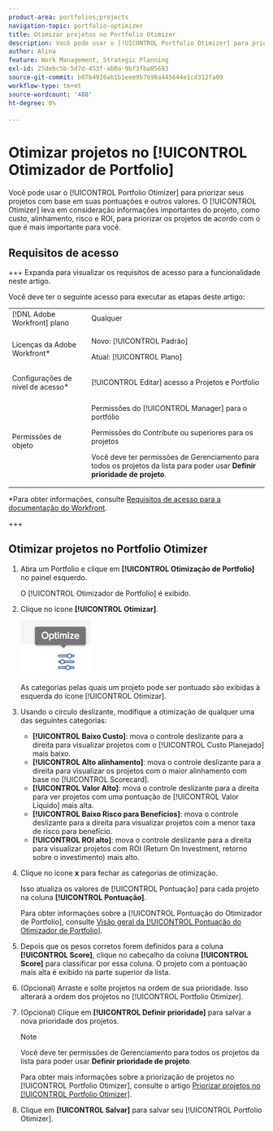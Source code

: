 ```yaml
---
product-area: portfolios;projects
navigation-topic: portfolio-optimizer
title: Otimizar projetos no Portfolio Otimizer
description: Você pode usar o [!UICONTROL Portfolio Otimizer] para priorizar seus projetos com base em suas pontuações e outros valores. O Otimizer leva em consideração informações importantes do projeto, como custo, alinhamento, risco e ROI, para priorizar os projetos de acordo com o que é mais importante para você.
author: Alina
feature: Work Management, Strategic Planning
exl-id: 25debc5b-5d7d-453f-ab0a-9bf3fba05693
source-git-commit: b07b4926ab1b1eee9b7698a445644e1cd312fa09
workflow-type: tm+mt
source-wordcount: '488'
ht-degree: 0%

---
```


# Otimizar projetos no [!UICONTROL Otimizador de Portfolio]

Você pode usar o [!UICONTROL Portfolio Otimizer] para priorizar seus projetos com base em suas pontuações e outros valores. O [!UICONTROL Otimizer] leva em consideração informações importantes do projeto, como custo, alinhamento, risco e ROI, para priorizar os projetos de acordo com o que é mais importante para você.

## Requisitos de acesso

+++ Expanda para visualizar os requisitos de acesso para a funcionalidade neste artigo.

Você deve ter o seguinte acesso para executar as etapas deste artigo:

<table style="table-layout:auto"> 
 <col> 
 <col> 
 <tbody> 
  <tr> 
   <td role="rowheader">[!DNL Adobe Workfront] plano</td> 
   <td> Qualquer</td> 
  </tr> 
  <tr> 
   <td role="rowheader">Licenças da Adobe Workfront*</td> 
   <td> <p>Novo: [!UICONTROL Padrão] </p>
   <p>Atual: [!UICONTROL Plano] </p> </td> 
  </tr> 
  <tr> 
   <td role="rowheader">Configurações de nível de acesso*</td> 
   <td> <p>[!UICONTROL Editar] acesso a Projetos e Portfolio</p> </td> 
  </tr> 
  <tr> 
   <td role="rowheader">Permissões de objeto</td> 
   <td> <p>Permissões do [!UICONTROL Manager] para o portfólio</p> <p>Permissões do Contribute ou superiores para os projetos</p> 
   <p>Você deve ter permissões de Gerenciamento para todos os projetos da lista para poder usar <b>Definir prioridade de projeto</b>.</p>
    </td> 
  </tr> 
 </tbody> 
</table>

*Para obter informações, consulte [Requisitos de acesso para a documentação do Workfront](/help/quicksilver/administration-and-setup/add-users/access-levels-and-object-permissions/access-level-requirements-in-documentation.md).

+++

## Otimizar projetos no Portfolio Otimizer

1. Abra um Portfolio e clique em **[!UICONTROL Otimização de Portfolio]** no painel esquerdo.

   O [!UICONTROL Otimizador de Portfolio] é exibido.

1. Clique no ícone **[!UICONTROL Otimizar]**.

   ![](assets/optimize-icon-portfolio-optimizer.png)

   As categorias pelas quais um projeto pode ser pontuado são exibidas à esquerda do ícone [!UICONTROL Otimizar].

1. Usando o círculo deslizante, modifique a otimização de qualquer uma das seguintes categorias:

   * **[!UICONTROL Baixo Custo]**: mova o controle deslizante para a direita para visualizar projetos com o [!UICONTROL Custo Planejado] mais baixo.
   * **[!UICONTROL Alto alinhamento]**: mova o controle deslizante para a direita para visualizar os projetos com o maior alinhamento com base no [!UICONTROL Scorecard].
   * **[!UICONTROL Valor Alto]**: mova o controle deslizante para a direita para ver projetos com uma pontuação de [!UICONTROL Valor Líquido] mais alta.
   * **[!UICONTROL Baixo Risco para Benefícios]**: mova o controle deslizante para a direita para visualizar projetos com a menor taxa de risco para benefício.
   * **[!UICONTROL ROI alto]**: mova o controle deslizante para a direita para visualizar projetos com ROI (Return On Investment, retorno sobre o investimento) mais alto.

1. Clique no ícone **x** para fechar as categorias de otimização.

   Isso atualiza os valores de [!UICONTROL Pontuação] para cada projeto na coluna **[!UICONTROL Pontuação]**.

   Para obter informações sobre a [!UICONTROL Pontuação do Otimizador de Portfolio], consulte [Visão geral da [!UICONTROL Pontuação do Otimizador de Portfolio]](../../../manage-work/portfolios/portfolio-optimizer/portfolio-optimizer-score.md).

1. Depois que os pesos corretos forem definidos para a coluna **[!UICONTROL Score]**, clique no cabeçalho da coluna **[!UICONTROL Score]** para classificar por essa coluna. O projeto com a pontuação mais alta é exibido na parte superior da lista.

1. (Opcional) Arraste e solte projetos na ordem de sua prioridade.
Isso alterará a ordem dos projetos no [!UICONTROL Portfolio Otimizer].
1. (Opcional) Clique em **[!UICONTROL Definir prioridade]** para salvar a nova prioridade dos projetos.

   >[!NOTE]
   >
   >   Você deve ter permissões de Gerenciamento para todos os projetos da lista para poder usar **Definir prioridade de projeto**.

   Para obter mais informações sobre a priorização de projetos no [!UICONTROL Portfolio Otimizer], consulte o artigo [Priorizar projetos no [!UICONTROL Portfolio Otimizer]](../../../manage-work/portfolios/portfolio-optimizer/prioritize-projects-in-portfolio-optimizer.md).

1. Clique em **[!UICONTROL Salvar]** para salvar seu [!UICONTROL Portfolio Otimizer].
